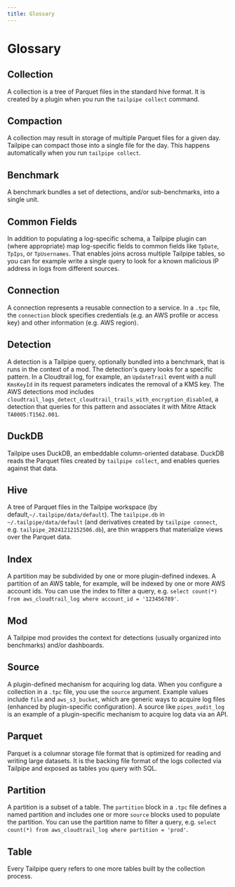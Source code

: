 ```yaml
---
title: Glossary
---
```


# Glossary

## Collection

A collection is a tree of Parquet files in the standard hive format. It is created by a plugin when you run the `tailpipe collect` command. 

## Compaction

A collection may result in storage of multiple Parquet files for a given day. Tailpipe can compact those into a single file for the day. This happens automatically when you run `tailpipe collect`.

## Benchmark

A benchmark bundles a set of detections, and/or sub-benchmarks, into a single unit.

## Common Fields

In addition to populating a log-specific schema, a Tailpipe plugin can (where appropriate) map log-specific fields to common fields like `TpDate`, `TpIps`, or `TpUsernames`. That enables joins across multiple Tailpipe tables, so you can for example write a single query to look for a known malicious IP address in logs from different sources.

## Connection

A connection represents a reusable connection to a service. In a `.tpc` file, the `connection` block specifies credentials (e.g. an AWS profile or access key) and other information (e.g. AWS region).

## Detection

A detection is a Tailpipe query, optionally bundled into a benchmark, that is runs in the context of a mod. The detection's query looks for a specific pattern. In a Cloudtrail log, for example, an `UpdateTrail` event with a null `KmsKeyId` in its request parameters indicates the removal of a KMS key. The AWS detections mod includes `cloudtrail_logs_detect_cloudtrail_trails_with_encryption_disabled`, a detection that queries for this pattern and associates it with Mitre Attack `TA0005:T1562.001`.

## DuckDB

Tailpipe uses DuckDB, an embeddable column-oriented database. DuckDB reads the Parquet files created by `tailpipe collect`, and enables queries against that data.

## Hive

A tree of Parquet files in the Tailpipe workspace (by default,`~/.tailpipe/data/default`). The `tailpipe.db` in `~/.tailpipe/data/default` (and derivatives created by `tailpipe connect`, e.g. `tailpipe_20241212152506.db`), are thin wrappers that materialize views over the Parquet data.

## Index

A partition may be subdivided by one or more plugin-defined indexes. A partition of an AWS table, for example, will be indexed by one or more AWS account ids. You can use the index to filter a query, e.g. `select count(*) from aws_cloudtrail_log where account_id = '123456789'`.  

## Mod

A Tailpipe mod provides the context for detections (usually organized into benchmarks) and/or dashboards.

## Source

A plugin-defined mechanism for acquiring log data. When you configure a collection in a `.tpc` file, you use the `source` argument. Example values include `file` and `aws_s3_bucket`, which are generic ways to acquire log files (enhanced by plugin-specific configuration). A source like `pipes_audit_log` is an example of a plugin-specific mechanism to acquire log data via an API.

## Parquet

Parquet is a columnar storage file format that is optimized for reading and writing large datasets. It is the backing file format of the logs collected via Tailpipe and exposed as tables you query with SQL.

## Partition

A partition is a subset of a table. The `partition` block in a `.tpc` file defines a named partition and includes one or more `source` blocks used to populate the partition. You can use the partition name to filter a query, e.g. `select count(*) from aws_cloudtrail_log where partition = 'prod'`.

## Table

Every Tailpipe query refers to one more tables built by the collection process.

